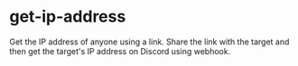 # get-ip-address
Get the IP address of anyone using a link. Share the link with the target and then get the target's IP address on Discord using webhook.
